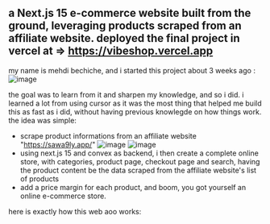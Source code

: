 a Next.js 15 e-commerce website built from the ground, leveraging products scraped from an affiliate website.
deployed the final project in vercel at => https://vibeshop.vercel.app
----------------------------------------------------------------------------------------------------------
my name is mehdi bechiche, and i started this project about 3 weeks ago :
![image](https://github.com/user-attachments/assets/2ae8fc6e-348f-4920-b59b-56986d33c7a2)

the goal was to learn from it and sharpen my knowledge, and so i did.
i learned a lot from using cursor as it was the most thing that helped me build this as fast as i did, without having previous knowlegde on how things work.
the idea was simple:
- scrape product informations from an affiliate website "https://sawa9ly.app/"
![image](https://github.com/user-attachments/assets/8e20f81c-f8fd-48ed-8847-9e168d7bf912)
![image](https://github.com/user-attachments/assets/b0f35d65-d94c-4fdb-8b35-488805b6ca4a)
- using next.js 15 and convex as backend, i then create a complete online store, with categories, product page, checkout page and search, having the product content be the data scraped from the affiliate website's list of products
- add a price margin for each product, and boom, you got yourself an online e-commerce store. 


here is exactly how this web aoo works:

